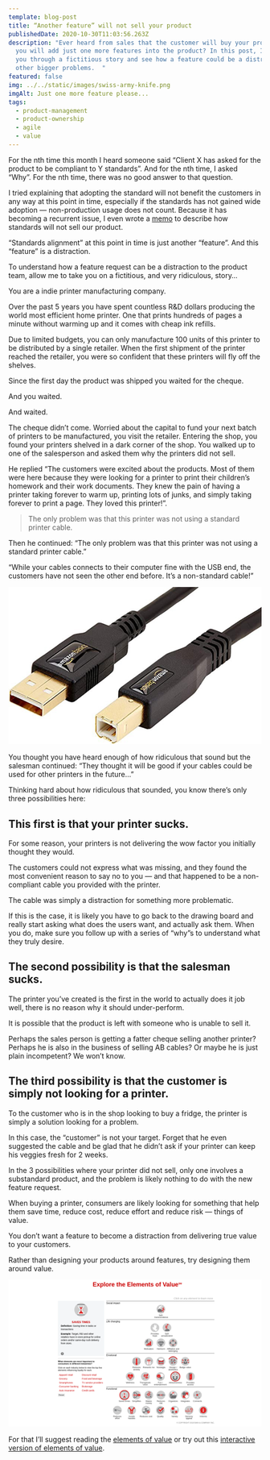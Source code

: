 ```yaml
---
template: blog-post
title: “Another feature” will not sell your product
publishedDate: 2020-10-30T11:03:56.263Z
description: "Ever heard from sales that the customer will buy your product if
  you will add just one more features into the product? In this post, I'll take
  you through a fictitious story and see how a feature could be a distraction to
  other bigger problems.  "
featured: false
img: ../../static/images/swiss-army-knife.png
imgAlt: Just one more feature please...
tags:
  - product-management
  - product-ownership
  - agile
  - value
---
```

For the nth time this month I heard someone said “Client X has asked for the product to be compliant to Y standards”. And for the nth time, I asked “Why”. For the nth time, there was no good answer to that question.

I tried explaining that adopting the standard will not benefit the customers in any way at this point in time, especially if the standards has not gained wide adoption — non-production usage does not count. Because it has becoming a recurrent issue, I even wrote a [memo](https://www.notion.so/What-s-in-W3C-Compatibility-67292e1483a3418a9d3f00014606cee0) to describe how standards will not sell our product.

“Standards alignment” at this point in time is just another “feature”. And this “feature” is a distraction.

To understand how a feature request can be a distraction to the product team, allow me to take you on a fictitious, and very ridiculous, story…

You are a indie printer manufacturing company.

Over the past 5 years you have spent countless R&D dollars producing the world most efficient home printer. One that prints hundreds of pages a minute without warming up and it comes with cheap ink refills.

Due to limited budgets, you can only manufacture 100 units of this printer to be distributed by a single retailer. When the first shipment of the printer reached the retailer, you were so confident that these printers will fly off the shelves.

Since the first day the product was shipped you waited for the cheque.

And you waited.

And waited.

The cheque didn’t come. Worried about the capital to fund your next batch of printers to be manufactured, you visit the retailer. Entering the shop, you found your printers shelved in a dark corner of the shop. You walked up to one of the salesperson and asked them why the printers did not sell.

He replied “The customers were excited about the products. Most of them were here because they were looking for a printer to print their children’s homework and their work documents. They knew the pain of having a printer taking forever to warm up, printing lots of junks, and simply taking forever to print a page. They loved this printer!”.

> The only problem was that this printer was not using a standard printer cable.

Then he continued: “The only problem was that this printer was not using a standard printer cable.”

“While your cables connects to their computer fine with the USB end, the customers have not seen the other end before. It’s a non-standard cable!”

![Standard printer cable](../../static/images/standard-printer-cable.png)

You thought you have heard enough of how ridiculous that sound but the salesman continued: “They thought it will be good if your cables could be used for other printers in the future…”

Thinking hard about how ridiculous that sounded, you know there’s only three possibilities here:

## This first is that your printer sucks.

For some reason, your printers is not delivering the wow factor you initially thought they would.

The customers could not express what was missing, and they found the most convenient reason to say no to you — and that happened to be a non-compliant cable you provided with the printer.

The cable was simply a distraction for something more problematic.

If this is the case, it is likely you have to go back to the drawing board and really start asking what does the users want, and actually ask them. When you do, make sure you follow up with a series of “why”s to understand what they truly desire.

## The second possibility is that the salesman sucks.

The printer you’ve created is the first in the world to actually does it job well, there is no reason why it should under-perform.

It is possible that the product is left with someone who is unable to sell it.

Perhaps the sales person is getting a fatter cheque selling another printer? Perhaps he is also in the business of selling AB cables? Or maybe he is just plain incompetent? We won’t know.

## The third possibility is that the customer is simply not looking for a printer.

To the customer who is in the shop looking to buy a fridge, the printer is simply a solution looking for a problem.

In this case, the “customer” is not your target. Forget that he even suggested the cable and be glad that he didn’t ask if your printer can keep his veggies fresh for 2 weeks.

In the 3 possibilities where your printer did not sell, only one involves a substandard product, and the problem is likely nothing to do with the new feature request.

When buying a printer, consumers are likely looking for something that help them save time, reduce cost, reduce effort and reduce risk — things of value.

You don’t want a feature to become a distraction from delivering true value to your customers.

Rather than designing your products around features, try designing them around value.

![Elements of value chart](../../static/images/elements-of-value.png)

For that I’ll suggest reading the [elements of value](https://hbr.org/2016/09/the-elements-of-value) or try out this [interactive version of elements of value](https://media.bain.com/elements-of-value/#).